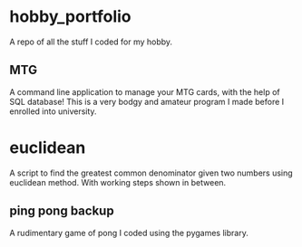 # hobby_portfolio
A repo of all the stuff I coded for my hobby.

## MTG
A command line application to manage your MTG cards, with the help of SQL database! This is a very bodgy and amateur program I made before I enrolled into university.

# euclidean
A script to find the greatest common denominator given two numbers using euclidean method. With working steps shown in between.

## ping pong backup
A rudimentary game of pong I coded using the pygames library.

